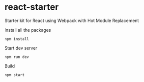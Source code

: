 # react-starter
Starter kit for React using Webpack with Hot Module Replacement

Install all the packages

```
npm install
```

Start dev server

```
npm run dev
```

Build

```
npm start
```